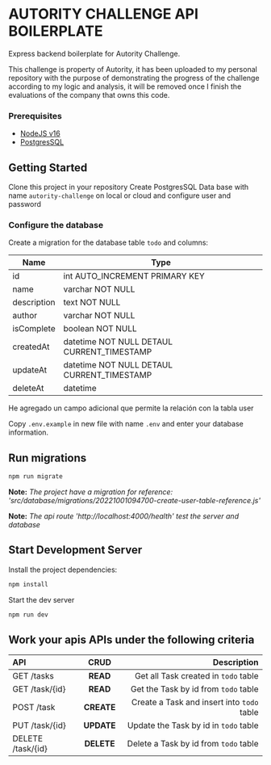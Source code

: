 # AUTORITY CHALLENGE API BOILERPLATE

Express backend boilerplate for Autority Challenge.

This challenge is property of Autority, it has been uploaded to my personal repository with the purpose of demonstrating the progress of the challenge according to my logic and analysis, it will be removed once I finish the evaluations of the company that owns this code.

### Prerequisites

- [NodeJS v16](https://nodejs.org/)
- [PostgresSQL](https://www.postgresql.org/)

## Getting Started

Clone this project in your repository
Create PostgresSQL Data base with name `autority-challenge` on local or cloud and configure user and password

### Configure the database

Create a migration for the database table `todo` and columns:

| Name      | Type |
| ----------- | ----------- |
| id      | int AUTO_INCREMENT PRIMARY KEY       |
| name   | varchar NOT NULL       |
| description  | text NOT NULL       |
| author   | varchar NOT NULL       |
| isComplete  | boolean NOT NULL       |
| createdAt   | datetime NOT NULL DETAUL CURRENT_TIMESTAMP |
| updateAt   | datetime NOT NULL DETAUL CURRENT_TIMESTAMP |
| deleteAt   | datetime |

He agregado un campo adicional que permite la relación con la tabla user 

Copy `.env.example` in new file with name `.env` and enter your database information.

## Run migrations

```bash
npm run migrate
```
**Note:** *The project have a migration for reference: 'src/database/migrations/20221001094700-create-user-table-reference.js'*

**Note:** *The api route 'http://localhost:4000/health' test the server and database*

## Start Development Server

Install the project dependencies:

```bash
npm install
```

Start the dev server

```bash
npm run dev
```

## Work your apis APIs under the following criteria

| API               |    CRUD    |                                Description |
| :---------------- | :--------: | -----------------------------------------: |
| GET /tasks        |  **READ**  |        Get all Task created in `todo` table |
| GET /task/{id}    |  **READ**  |        Get the Task by id from `todo` table |
| POST /task        | **CREATE** | Create a Task and insert into `todo` table |
| PUT /task/{id}    | **UPDATE** |            Update the Task by id in `todo` table |
| DELETE /task/{id} | **DELETE** |            Delete a Task by id from `todo` table |

